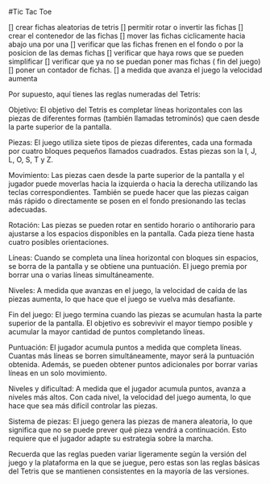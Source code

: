 #Tic Tac Toe

[] crear fichas aleatorias de tetris
[] permitir rotar o invertir las fichas
[] crear el contenedor de las fichas
[] mover las fichas ciclicamente hacia abajo una por una
[] verificar que las fichas frenen en el fondo o por la posicion de las demas fichas
[] verificar que haya rows que se pueden simplificar
[] verificar que ya no se puedan poner mas fichas ( fin del juego)
[] poner un contador de fichas.
[] a medida que avanza el juego la velocidad aumenta

Por supuesto, aquí tienes las reglas numeradas del Tetris:

Objetivo: El objetivo del Tetris es completar líneas horizontales con las piezas de diferentes formas (también llamadas tetrominós) que caen desde la parte superior de la pantalla.

Piezas: El juego utiliza siete tipos de piezas diferentes, cada una formada por cuatro bloques pequeños llamados cuadrados. Estas piezas son la I, J, L, O, S, T y Z.

Movimiento: Las piezas caen desde la parte superior de la pantalla y el jugador puede moverlas hacia la izquierda o hacia la derecha utilizando las teclas correspondientes. También se puede hacer que las piezas caigan más rápido o directamente se posen en el fondo presionando las teclas adecuadas.

Rotación: Las piezas se pueden rotar en sentido horario o antihorario para ajustarse a los espacios disponibles en la pantalla. Cada pieza tiene hasta cuatro posibles orientaciones.

Líneas: Cuando se completa una línea horizontal con bloques sin espacios, se borra de la pantalla y se obtiene una puntuación. El juego premia por borrar una o varias líneas simultáneamente.

Niveles: A medida que avanzas en el juego, la velocidad de caída de las piezas aumenta, lo que hace que el juego se vuelva más desafiante.

Fin del juego: El juego termina cuando las piezas se acumulan hasta la parte superior de la pantalla. El objetivo es sobrevivir el mayor tiempo posible y acumular la mayor cantidad de puntos completando líneas.

Puntuación: El jugador acumula puntos a medida que completa líneas. Cuantas más líneas se borren simultáneamente, mayor será la puntuación obtenida. Además, se pueden obtener puntos adicionales por borrar varias líneas en un solo movimiento.

Niveles y dificultad: A medida que el jugador acumula puntos, avanza a niveles más altos. Con cada nivel, la velocidad del juego aumenta, lo que hace que sea más difícil controlar las piezas.

Sistema de piezas: El juego genera las piezas de manera aleatoria, lo que significa que no se puede prever qué pieza vendrá a continuación. Esto requiere que el jugador adapte su estrategia sobre la marcha.

Recuerda que las reglas pueden variar ligeramente según la versión del juego y la plataforma en la que se juegue, pero estas son las reglas básicas del Tetris que se mantienen consistentes en la mayoría de las versiones.
